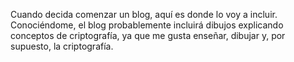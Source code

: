 Cuando decida comenzar un blog, aquí es donde lo voy a incluir. Conociéndome, el blog probablemente incluirá dibujos explicando conceptos de criptografía, ya que me gusta enseñar, dibujar y, por supuesto, la criptografía.
